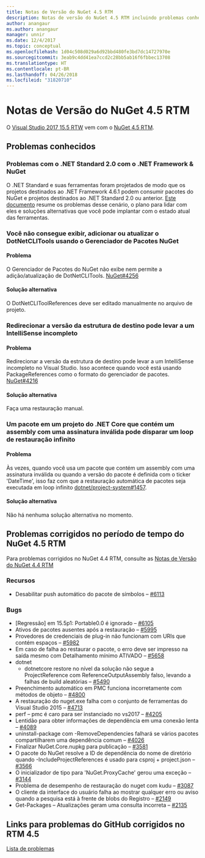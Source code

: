 ```yaml
---
title: Notas de Versão do NuGet 4.5 RTM
description: Notas de versão do NuGet 4.5 RTM incluindo problemas conhecidos, correções de bugs, recursos adicionados e DCRs.
author: anangaur
ms.author: anangaur
manager: unnir
ms.date: 12/4/2017
ms.topic: conceptual
ms.openlocfilehash: 1d04c508d029a6d92bbd480fe3bd7dc14727970e
ms.sourcegitcommit: 3eab9c4dd41ea7ccd2c28bb5ab16f6fbbec13708
ms.translationtype: HT
ms.contentlocale: pt-BR
ms.lasthandoff: 04/26/2018
ms.locfileid: "31820710"
---
```

# <a name="nuget-45-rtm-release-notes"></a>Notas de Versão do NuGet 4.5 RTM

O [Visual Studio 2017 15.5 RTW](https://www.visualstudio.com/news/releasenotes/vs2017-relnotes) vem com o [NuGet 4.5 RTM](https://dist.nuget.org/win-x86-commandline/v4.5.0/nuget.exe).

## <a name="known-issues"></a>Problemas conhecidos

### <a name="issues-with-net-standard-20-with-net-framework--nuget"></a>Problemas com o .NET Standard 2.0 com o .NET Framework & NuGet 

O .NET Standard e suas ferramentas foram projetados de modo que os projetos destinados ao .NET Framework 4.6.1 podem consumir pacotes do NuGet e projetos destinados ao .NET Standard 2.0 ou anterior. [Este documento](https://github.com/dotnet/standard/issues/481) resume os problemas desse cenário, o plano para lidar com eles e soluções alternativas que você pode implantar com o estado atual das ferramentas.

### <a name="you-are-unable-to-view-add-or-update-dotnetclitools-using-nuget-package-manager"></a>Você não consegue exibir, adicionar ou atualizar o DotNetCLITools usando o Gerenciador de Pacotes NuGet

#### <a name="issue"></a>Problema

O Gerenciador de Pacotes do NuGet não exibe nem permite a adição/atualização de DotNetCLITools. [NuGet#4256](https://github.com/NuGet/Home/issues/4256)

#### <a name="workaround"></a>Solução alternativa

O DotNetCLIToolReferences deve ser editado manualmente no arquivo de projeto.

### <a name="retargeting-target-framework-version-may-lead-to-incomplete-intellisense"></a>Redirecionar a versão da estrutura de destino pode levar a um IntelliSense incompleto

#### <a name="issue"></a>Problema

Redirecionar a versão da estrutura de destino pode levar a um IntelliSense incompleto no Visual Studio. Isso acontece quando você está usando PackageReferences como o formato do gerenciador de pacotes. [NuGet#4216](https://github.com/NuGet/Home/issues/4216)

#### <a name="workaround"></a>Solução alternativa

Faça uma restauração manual.

### <a name="a-package-in-a-net-core-project-that-contains-an-assembly-with-an-invalid-signature-can-trigger-an-infinite-restore-loop"></a>Um pacote em um projeto do .NET Core que contém um assembly com uma assinatura inválida pode disparar um loop de restauração infinito

#### <a name="issue"></a>Problema

Às vezes, quando você usa um pacote que contém um assembly com uma assinatura inválida ou quando a versão do pacote é definida com o ticker 'DateTime', isso faz com que a restauração automática de pacotes seja executada em loop infinito [dotnet/project-system#1457](https://github.com/dotnet/project-system/issues/1457).

#### <a name="workaround"></a>Solução alternativa

Não há nenhuma solução alternativa no momento.

## <a name="issues-fixed-in-nuget-45-rtm-timeframe"></a>Problemas corrigidos no período de tempo do NuGet 4.5 RTM

Para problemas corrigidos no NuGet 4.4 RTM, consulte as [Notas de Versão do NuGet 4.4 RTM](../release-notes/nuget-4.4-RTM.md) 

### <a name="features"></a>Recursos

- Desabilitar push automático do pacote de símbolos – [#6113](https://github.com/NuGet/Home/issues/6113)

### <a name="bugs"></a>Bugs

- [Regressão] em 15.5p1: Portable0.0 é ignorado – [#6105](https://github.com/NuGet/Home/issues/6105)
- Ativos de pacotes ausentes após a restauração – [#5995](https://github.com/NuGet/Home/issues/5995)
- Provedores de credenciais de plug-in não funcionam com URIs que contém espaços – [#5982](https://github.com/NuGet/Home/issues/5982)
- Em caso de falha ao restaurar o pacote, o erro deve ser impresso na saída mesmo com Detalhamento mínimo ATIVADO – [#5658](https://github.com/NuGet/Home/issues/5658)
- dotnet
  - dotnetcore restore no nível da solução não segue a ProjectReference com ReferenceOutputAssembly falso, levando a falhas de build aleatórias – [#5490](https://github.com/NuGet/Home/issues/5490)
- Preenchimento automático em PMC funciona incorretamente com métodos de objeto – [#4800](https://github.com/NuGet/Home/issues/4800)
- A restauração do nuget.exe falha com o conjunto de ferramentas do Visual Studio 2015 – [#4713](https://github.com/NuGet/Home/issues/4713)
- perf – pmc é caro para ser instanciado no vs2017 – [#4205](https://github.com/NuGet/Home/issues/4205)
- Lentidão para obter informações de dependência em uma conexão lenta – [#4089](https://github.com/NuGet/Home/issues/4089)
- uninstall-package com -RemoveDependencies falhará se vários pacotes compartilharem uma dependência comum – [#4026](https://github.com/NuGet/Home/issues/4026)
- Finalizar NuGet.Core.nupkg para publicação – [#3581](https://github.com/NuGet/Home/issues/3581)
- O pacote do NuGet resolve a ID de dependência do nome de diretório quando -IncludeProjectReferences é usado para csproj + project.json – [#3566](https://github.com/NuGet/Home/issues/3566)
- O inicializador de tipo para 'NuGet.ProxyCache' gerou uma exceção – [#3144](https://github.com/NuGet/Home/issues/3144)
- Problema de desempenho de restauração do nuget com kudu – [#3087](https://github.com/NuGet/Home/issues/3087)
- O cliente da interface do usuário falha ao mostrar qualquer erro ou aviso quando a pesquisa está à frente de blobs do Registro – [#2149](https://github.com/NuGet/Home/issues/2149)
- Get-Packages – Atualizações geram uma consulta incorreta – [#2135](https://github.com/NuGet/Home/issues/2135)

## <a name="links-to-github-issues-fixed-in-45-rtm"></a>Links para problemas do GitHub corrigidos no RTM 4.5

[Lista de problemas](https://github.com/NuGet/Home/issues?q=is%3Aissue+milestone%3A4.5+is%3Aclosed)
